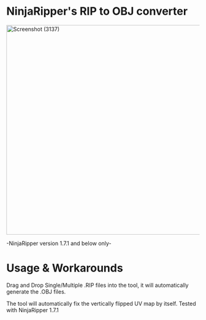# NinjaRipper's RIP to OBJ converter

<img width="813" height="546" alt="Screenshot (3137)" src="https://github.com/user-attachments/assets/daf2e944-b774-42d2-a9d1-10a578d68cf5" />

-NinjaRipper version 1.7.1 and below only-

# Usage & Workarounds 

Drag and Drop Single/Multiple .RIP files into the tool, it will automatically generate the .OBJ files.

The tool will automatically fix the vertically flipped UV map by itself. Tested with NinjaRipper 1.7.1
